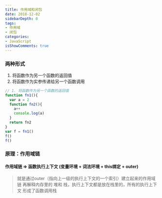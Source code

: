 ```yaml
---
title: 作用域和闭包
date: 2018-12-02
sidebarDepth: 0
tags:
- 作用域
- 闭包
categories:
- JavaScript
isShowComments: true
---
```



### 两种形式
1. 将函数作为另一个函数的返回值
2. 将函数作为实参传递给另一个函数调用

```js
// 1. 将函数作为另一个函数的返回值
function fn1(){
  var a = 2
  function fn2(){
    a++
    console.log(a)
  }
  return fn2
}
var f = fn1()
f()
f()
```

### 原理：作用域链

#### 作用域链 => 函数执行上下文 (变量环境 + 词法环境 + this绑定 + outer)
> 就是通过outer（指向上一级的执行上下文的一个索引）建立起来的作用域链 再解释内存里的 堆和 栈，执行上下文都是放在栈里的，所有的执行上下文 形成了函数调用栈